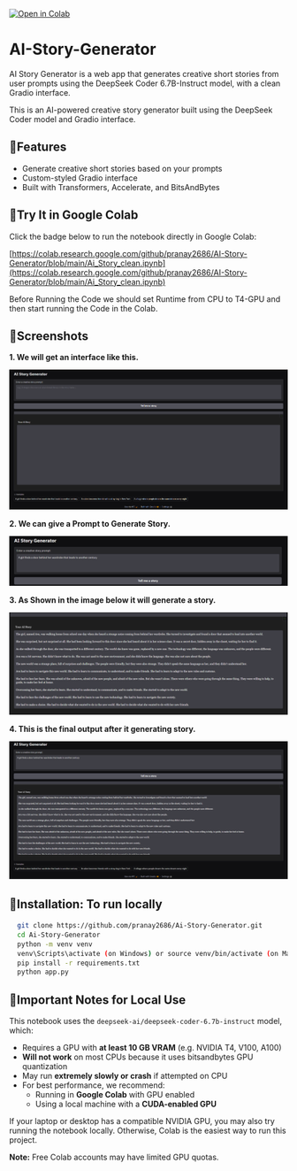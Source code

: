 [![Open in Colab](https://colab.research.google.com/assets/colab-badge.svg)](https://colab.research.google.com/github/pranay2686/AI-Story-Generator/blob/main/Ai_Story_clean.ipynb)

# AI-Story-Generator
AI Story Generator is a web app that generates creative short stories from user prompts using the DeepSeek Coder 6.7B-Instruct model, with a clean Gradio interface.

This is an AI-powered creative story generator built using the DeepSeek Coder model and Gradio interface.


## :link:Features

- Generate creative short stories based on your prompts
- Custom-styled Gradio interface
- Built with Transformers, Accelerate, and BitsAndBytes


## :link:Try It in Google Colab

Click the badge below to run the notebook directly in Google Colab:

[https://colab.research.google.com/github/pranay2686/AI-Story-Generator/blob/main/Ai_Story_clean.ipynb](https://colab.research.google.com/github/pranay2686/AI-Story-Generator/blob/main/Ai_Story_clean.ipynb)

Before Running the Code we should set Runtime from CPU to T4-GPU and then start running the Code in the Colab.

## :link:Screenshots

<b>1. We will get an interface like this. </b>

![Image Alt](https://github.com/pranay2686/AI-Story-Generator/blob/main/screenshots/1.png)

<b>2. We can give a Prompt to Generate Story. </b>

![Image Alt](https://github.com/pranay2686/AI-Story-Generator/blob/main/screenshots/2.png)

<b>3. As Shown in the image below it will generate a story. </b>

![Image Alt](https://github.com/pranay2686/AI-Story-Generator/blob/main/screenshots/3.png)

<b>4. This is the final output after it generating story.</b>

![Image Alt](https://github.com/pranay2686/AI-Story-Generator/blob/main/screenshots/4.png)

## :link:Installation: To run locally
```bash
  git clone https://github.com/pranay2686/Ai-Story-Generator.git
  cd Ai-Story-Generator
  python -m venv venv
  venv\Scripts\activate (on Windows) or source venv/bin/activate (on Mac or Linux)
  pip install -r requirements.txt
  python app.py
```
## :link:Important Notes for Local Use

This notebook uses the `deepseek-ai/deepseek-coder-6.7b-instruct` model, which:

- Requires a GPU with **at least 10 GB VRAM** (e.g. NVIDIA T4, V100, A100)
- **Will not work** on most CPUs because it uses bitsandbytes GPU quantization
- May run **extremely slowly or crash** if attempted on CPU
- For best performance, we recommend:
  - Running in **Google Colab** with GPU enabled
  - Using a local machine with a **CUDA-enabled GPU**

If your laptop or desktop has a compatible NVIDIA GPU, you may also try running the notebook locally. Otherwise, Colab is the easiest way to run this project.

**Note:** Free Colab accounts may have limited GPU quotas.




